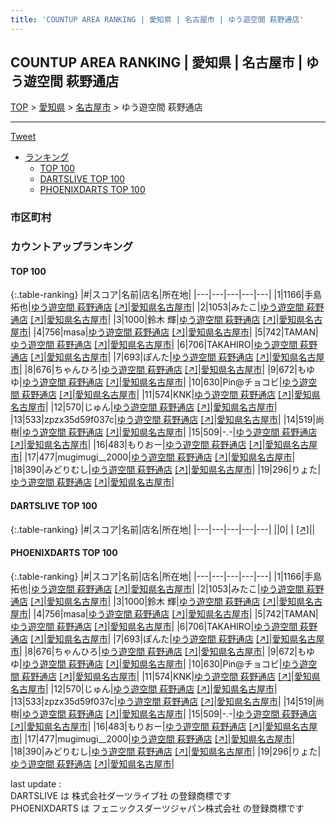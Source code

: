 ```yaml
---
title: 'COUNTUP AREA RANKING | 愛知県 | 名古屋市 | ゆう遊空間 萩野通店'
---
```

## COUNTUP AREA RANKING | 愛知県 | 名古屋市 | ゆう遊空間 萩野通店

[TOP](/darts/rank/) > [愛知県](/darts/rank/愛知県/) > [名古屋市](/darts/rank/愛知県/名古屋市/) > ゆう遊空間 萩野通店

___

<a href="https://twitter.com/share?ref_src=twsrc%5Etfw" data-text="COUNTUP AREA RANKING | 愛知県名古屋市ゆう遊空間 萩野通店" class="twitter-share-button" data-hashtags="DARTSLIVE,PHOENIXDARTS,darts,ダーツ" data-show-count="false">Tweet</a>

* [ランキング](#カウントアップランキング)
    * [TOP 100](#top-100)
    * [DARTSLIVE TOP 100](#dartslive-top-100)
    * [PHOENIXDARTS TOP 100](#phoenixdarts-top-100)

### 市区町村

<ul>

</ul>

### カウントアップランキング

#### TOP 100



{:.table-ranking}
|#|スコア|名前|店名|所在地|
|---|---|---|---|---|
|1|1166|<span class="rank-name-pd"><span class="pro-icon-pd"></span>手島 拓也</span>|<a href="/darts/rank/shops/9987.html">ゆう遊空間 萩野通店</a> <a href="https://vs.phoenixdarts.com/jp/shop/shopDetailInfo/s_9987?s_seq=9987">[↗]</a>|<a href="/darts/rank/愛知県/名古屋市">愛知県名古屋市</a>|
|2|1053|<span class="rank-name-pd">みたこ</span>|<a href="/darts/rank/shops/9987.html">ゆう遊空間 萩野通店</a> <a href="https://vs.phoenixdarts.com/jp/shop/shopDetailInfo/s_9987?s_seq=9987">[↗]</a>|<a href="/darts/rank/愛知県/名古屋市">愛知県名古屋市</a>|
|3|1000|<span class="rank-name-pd">鈴木 輝</span>|<a href="/darts/rank/shops/9987.html">ゆう遊空間 萩野通店</a> <a href="https://vs.phoenixdarts.com/jp/shop/shopDetailInfo/s_9987?s_seq=9987">[↗]</a>|<a href="/darts/rank/愛知県/名古屋市">愛知県名古屋市</a>|
|4|756|<span class="rank-name-pd">masa</span>|<a href="/darts/rank/shops/9987.html">ゆう遊空間 萩野通店</a> <a href="https://vs.phoenixdarts.com/jp/shop/shopDetailInfo/s_9987?s_seq=9987">[↗]</a>|<a href="/darts/rank/愛知県/名古屋市">愛知県名古屋市</a>|
|5|742|<span class="rank-name-pd">TAMAN</span>|<a href="/darts/rank/shops/9987.html">ゆう遊空間 萩野通店</a> <a href="https://vs.phoenixdarts.com/jp/shop/shopDetailInfo/s_9987?s_seq=9987">[↗]</a>|<a href="/darts/rank/愛知県/名古屋市">愛知県名古屋市</a>|
|6|706|<span class="rank-name-pd">TAKAHIRO</span>|<a href="/darts/rank/shops/9987.html">ゆう遊空間 萩野通店</a> <a href="https://vs.phoenixdarts.com/jp/shop/shopDetailInfo/s_9987?s_seq=9987">[↗]</a>|<a href="/darts/rank/愛知県/名古屋市">愛知県名古屋市</a>|
|7|693|<span class="rank-name-pd">ぽんた</span>|<a href="/darts/rank/shops/9987.html">ゆう遊空間 萩野通店</a> <a href="https://vs.phoenixdarts.com/jp/shop/shopDetailInfo/s_9987?s_seq=9987">[↗]</a>|<a href="/darts/rank/愛知県/名古屋市">愛知県名古屋市</a>|
|8|676|<span class="rank-name-pd">ちゃんひろ</span>|<a href="/darts/rank/shops/9987.html">ゆう遊空間 萩野通店</a> <a href="https://vs.phoenixdarts.com/jp/shop/shopDetailInfo/s_9987?s_seq=9987">[↗]</a>|<a href="/darts/rank/愛知県/名古屋市">愛知県名古屋市</a>|
|9|672|<span class="rank-name-pd">もゆゆ</span>|<a href="/darts/rank/shops/9987.html">ゆう遊空間 萩野通店</a> <a href="https://vs.phoenixdarts.com/jp/shop/shopDetailInfo/s_9987?s_seq=9987">[↗]</a>|<a href="/darts/rank/愛知県/名古屋市">愛知県名古屋市</a>|
|10|630|<span class="rank-name-pd">Pin@チョコビ</span>|<a href="/darts/rank/shops/9987.html">ゆう遊空間 萩野通店</a> <a href="https://vs.phoenixdarts.com/jp/shop/shopDetailInfo/s_9987?s_seq=9987">[↗]</a>|<a href="/darts/rank/愛知県/名古屋市">愛知県名古屋市</a>|
|11|574|<span class="rank-name-pd">KNK</span>|<a href="/darts/rank/shops/9987.html">ゆう遊空間 萩野通店</a> <a href="https://vs.phoenixdarts.com/jp/shop/shopDetailInfo/s_9987?s_seq=9987">[↗]</a>|<a href="/darts/rank/愛知県/名古屋市">愛知県名古屋市</a>|
|12|570|<span class="rank-name-pd">じゅん</span>|<a href="/darts/rank/shops/9987.html">ゆう遊空間 萩野通店</a> <a href="https://vs.phoenixdarts.com/jp/shop/shopDetailInfo/s_9987?s_seq=9987">[↗]</a>|<a href="/darts/rank/愛知県/名古屋市">愛知県名古屋市</a>|
|13|533|<span class="rank-name-pd">zpzx35d59f037c</span>|<a href="/darts/rank/shops/9987.html">ゆう遊空間 萩野通店</a> <a href="https://vs.phoenixdarts.com/jp/shop/shopDetailInfo/s_9987?s_seq=9987">[↗]</a>|<a href="/darts/rank/愛知県/名古屋市">愛知県名古屋市</a>|
|14|519|<span class="rank-name-pd">尚樹</span>|<a href="/darts/rank/shops/9987.html">ゆう遊空間 萩野通店</a> <a href="https://vs.phoenixdarts.com/jp/shop/shopDetailInfo/s_9987?s_seq=9987">[↗]</a>|<a href="/darts/rank/愛知県/名古屋市">愛知県名古屋市</a>|
|15|509|<span class="rank-name-pd">-.-</span>|<a href="/darts/rank/shops/9987.html">ゆう遊空間 萩野通店</a> <a href="https://vs.phoenixdarts.com/jp/shop/shopDetailInfo/s_9987?s_seq=9987">[↗]</a>|<a href="/darts/rank/愛知県/名古屋市">愛知県名古屋市</a>|
|16|483|<span class="rank-name-pd">もりおー</span>|<a href="/darts/rank/shops/9987.html">ゆう遊空間 萩野通店</a> <a href="https://vs.phoenixdarts.com/jp/shop/shopDetailInfo/s_9987?s_seq=9987">[↗]</a>|<a href="/darts/rank/愛知県/名古屋市">愛知県名古屋市</a>|
|17|477|<span class="rank-name-pd">mugimugi__2000</span>|<a href="/darts/rank/shops/9987.html">ゆう遊空間 萩野通店</a> <a href="https://vs.phoenixdarts.com/jp/shop/shopDetailInfo/s_9987?s_seq=9987">[↗]</a>|<a href="/darts/rank/愛知県/名古屋市">愛知県名古屋市</a>|
|18|390|<span class="rank-name-pd">みどりむし</span>|<a href="/darts/rank/shops/9987.html">ゆう遊空間 萩野通店</a> <a href="https://vs.phoenixdarts.com/jp/shop/shopDetailInfo/s_9987?s_seq=9987">[↗]</a>|<a href="/darts/rank/愛知県/名古屋市">愛知県名古屋市</a>|
|19|296|<span class="rank-name-pd">りょた</span>|<a href="/darts/rank/shops/9987.html">ゆう遊空間 萩野通店</a> <a href="https://vs.phoenixdarts.com/jp/shop/shopDetailInfo/s_9987?s_seq=9987">[↗]</a>|<a href="/darts/rank/愛知県/名古屋市">愛知県名古屋市</a>|


#### DARTSLIVE TOP 100



{:.table-ranking}
|#|スコア|名前|店名|所在地|
|---|---|---|---|---|
||0|<span class="rank-name-dl"> </span>|<a href="/darts/rank/shops/.html"></a> <a href="">[↗]</a>|<a href="/darts/rank//"></a>|


#### PHOENIXDARTS TOP 100



{:.table-ranking}
|#|スコア|名前|店名|所在地|
|---|---|---|---|---|
|1|1166|<span class="rank-name-pd"><span class="pro-icon-pd"></span>手島 拓也</span>|<a href="/darts/rank/shops/9987.html">ゆう遊空間 萩野通店</a> <a href="https://vs.phoenixdarts.com/jp/shop/shopDetailInfo/s_9987?s_seq=9987">[↗]</a>|<a href="/darts/rank/愛知県/名古屋市">愛知県名古屋市</a>|
|2|1053|<span class="rank-name-pd">みたこ</span>|<a href="/darts/rank/shops/9987.html">ゆう遊空間 萩野通店</a> <a href="https://vs.phoenixdarts.com/jp/shop/shopDetailInfo/s_9987?s_seq=9987">[↗]</a>|<a href="/darts/rank/愛知県/名古屋市">愛知県名古屋市</a>|
|3|1000|<span class="rank-name-pd">鈴木 輝</span>|<a href="/darts/rank/shops/9987.html">ゆう遊空間 萩野通店</a> <a href="https://vs.phoenixdarts.com/jp/shop/shopDetailInfo/s_9987?s_seq=9987">[↗]</a>|<a href="/darts/rank/愛知県/名古屋市">愛知県名古屋市</a>|
|4|756|<span class="rank-name-pd">masa</span>|<a href="/darts/rank/shops/9987.html">ゆう遊空間 萩野通店</a> <a href="https://vs.phoenixdarts.com/jp/shop/shopDetailInfo/s_9987?s_seq=9987">[↗]</a>|<a href="/darts/rank/愛知県/名古屋市">愛知県名古屋市</a>|
|5|742|<span class="rank-name-pd">TAMAN</span>|<a href="/darts/rank/shops/9987.html">ゆう遊空間 萩野通店</a> <a href="https://vs.phoenixdarts.com/jp/shop/shopDetailInfo/s_9987?s_seq=9987">[↗]</a>|<a href="/darts/rank/愛知県/名古屋市">愛知県名古屋市</a>|
|6|706|<span class="rank-name-pd">TAKAHIRO</span>|<a href="/darts/rank/shops/9987.html">ゆう遊空間 萩野通店</a> <a href="https://vs.phoenixdarts.com/jp/shop/shopDetailInfo/s_9987?s_seq=9987">[↗]</a>|<a href="/darts/rank/愛知県/名古屋市">愛知県名古屋市</a>|
|7|693|<span class="rank-name-pd">ぽんた</span>|<a href="/darts/rank/shops/9987.html">ゆう遊空間 萩野通店</a> <a href="https://vs.phoenixdarts.com/jp/shop/shopDetailInfo/s_9987?s_seq=9987">[↗]</a>|<a href="/darts/rank/愛知県/名古屋市">愛知県名古屋市</a>|
|8|676|<span class="rank-name-pd">ちゃんひろ</span>|<a href="/darts/rank/shops/9987.html">ゆう遊空間 萩野通店</a> <a href="https://vs.phoenixdarts.com/jp/shop/shopDetailInfo/s_9987?s_seq=9987">[↗]</a>|<a href="/darts/rank/愛知県/名古屋市">愛知県名古屋市</a>|
|9|672|<span class="rank-name-pd">もゆゆ</span>|<a href="/darts/rank/shops/9987.html">ゆう遊空間 萩野通店</a> <a href="https://vs.phoenixdarts.com/jp/shop/shopDetailInfo/s_9987?s_seq=9987">[↗]</a>|<a href="/darts/rank/愛知県/名古屋市">愛知県名古屋市</a>|
|10|630|<span class="rank-name-pd">Pin@チョコビ</span>|<a href="/darts/rank/shops/9987.html">ゆう遊空間 萩野通店</a> <a href="https://vs.phoenixdarts.com/jp/shop/shopDetailInfo/s_9987?s_seq=9987">[↗]</a>|<a href="/darts/rank/愛知県/名古屋市">愛知県名古屋市</a>|
|11|574|<span class="rank-name-pd">KNK</span>|<a href="/darts/rank/shops/9987.html">ゆう遊空間 萩野通店</a> <a href="https://vs.phoenixdarts.com/jp/shop/shopDetailInfo/s_9987?s_seq=9987">[↗]</a>|<a href="/darts/rank/愛知県/名古屋市">愛知県名古屋市</a>|
|12|570|<span class="rank-name-pd">じゅん</span>|<a href="/darts/rank/shops/9987.html">ゆう遊空間 萩野通店</a> <a href="https://vs.phoenixdarts.com/jp/shop/shopDetailInfo/s_9987?s_seq=9987">[↗]</a>|<a href="/darts/rank/愛知県/名古屋市">愛知県名古屋市</a>|
|13|533|<span class="rank-name-pd">zpzx35d59f037c</span>|<a href="/darts/rank/shops/9987.html">ゆう遊空間 萩野通店</a> <a href="https://vs.phoenixdarts.com/jp/shop/shopDetailInfo/s_9987?s_seq=9987">[↗]</a>|<a href="/darts/rank/愛知県/名古屋市">愛知県名古屋市</a>|
|14|519|<span class="rank-name-pd">尚樹</span>|<a href="/darts/rank/shops/9987.html">ゆう遊空間 萩野通店</a> <a href="https://vs.phoenixdarts.com/jp/shop/shopDetailInfo/s_9987?s_seq=9987">[↗]</a>|<a href="/darts/rank/愛知県/名古屋市">愛知県名古屋市</a>|
|15|509|<span class="rank-name-pd">-.-</span>|<a href="/darts/rank/shops/9987.html">ゆう遊空間 萩野通店</a> <a href="https://vs.phoenixdarts.com/jp/shop/shopDetailInfo/s_9987?s_seq=9987">[↗]</a>|<a href="/darts/rank/愛知県/名古屋市">愛知県名古屋市</a>|
|16|483|<span class="rank-name-pd">もりおー</span>|<a href="/darts/rank/shops/9987.html">ゆう遊空間 萩野通店</a> <a href="https://vs.phoenixdarts.com/jp/shop/shopDetailInfo/s_9987?s_seq=9987">[↗]</a>|<a href="/darts/rank/愛知県/名古屋市">愛知県名古屋市</a>|
|17|477|<span class="rank-name-pd">mugimugi__2000</span>|<a href="/darts/rank/shops/9987.html">ゆう遊空間 萩野通店</a> <a href="https://vs.phoenixdarts.com/jp/shop/shopDetailInfo/s_9987?s_seq=9987">[↗]</a>|<a href="/darts/rank/愛知県/名古屋市">愛知県名古屋市</a>|
|18|390|<span class="rank-name-pd">みどりむし</span>|<a href="/darts/rank/shops/9987.html">ゆう遊空間 萩野通店</a> <a href="https://vs.phoenixdarts.com/jp/shop/shopDetailInfo/s_9987?s_seq=9987">[↗]</a>|<a href="/darts/rank/愛知県/名古屋市">愛知県名古屋市</a>|
|19|296|<span class="rank-name-pd">りょた</span>|<a href="/darts/rank/shops/9987.html">ゆう遊空間 萩野通店</a> <a href="https://vs.phoenixdarts.com/jp/shop/shopDetailInfo/s_9987?s_seq=9987">[↗]</a>|<a href="/darts/rank/愛知県/名古屋市">愛知県名古屋市</a>|


<div class="footer border-top border-gray-light mt-5 pt-3 text-right text-gray">
    last update : <span style="font-weight: italic" id="foot_last_modified"></span><br />
    DARTSLIVE は 株式会社ダーツライブ社 の登録商標です<br />
    PHOENIXDARTS は フェニックスダーツジャパン株式会社 の登録商標です<br />
</div>

<script src="https://cdnjs.cloudflare.com/ajax/libs/jquery.tablesorter/2.31.3/js/jquery.tablesorter.min.js" integrity="sha512-qzgd5cYSZcosqpzpn7zF2ZId8f/8CHmFKZ8j7mU4OUXTNRd5g+ZHBPsgKEwoqxCtdQvExE5LprwwPAgoicguNg==" crossorigin="anonymous" referrerpolicy="no-referrer"></script>
<link rel="stylesheet" href="https://cdnjs.cloudflare.com/ajax/libs/jquery.tablesorter/2.31.3/css/theme.default.min.css" integrity="sha512-wghhOJkjQX0Lh3NSWvNKeZ0ZpNn+SPVXX1Qyc9OCaogADktxrBiBdKGDoqVUOyhStvMBmJQ8ZdMHiR3wuEq8+w==" crossorigin="anonymous" referrerpolicy="no-referrer" />
<script>
$(function() {
    $(".table-ranking").tablesorter({sortList:[[0, 0]]});
    $("#foot_last_modified").text(formatDate(new Date(document.lastModified), 'yyyy-MM-dd HH:mm:ss'));
});
</script>

<script async src="https://platform.twitter.com/widgets.js" charset="utf-8"></script>